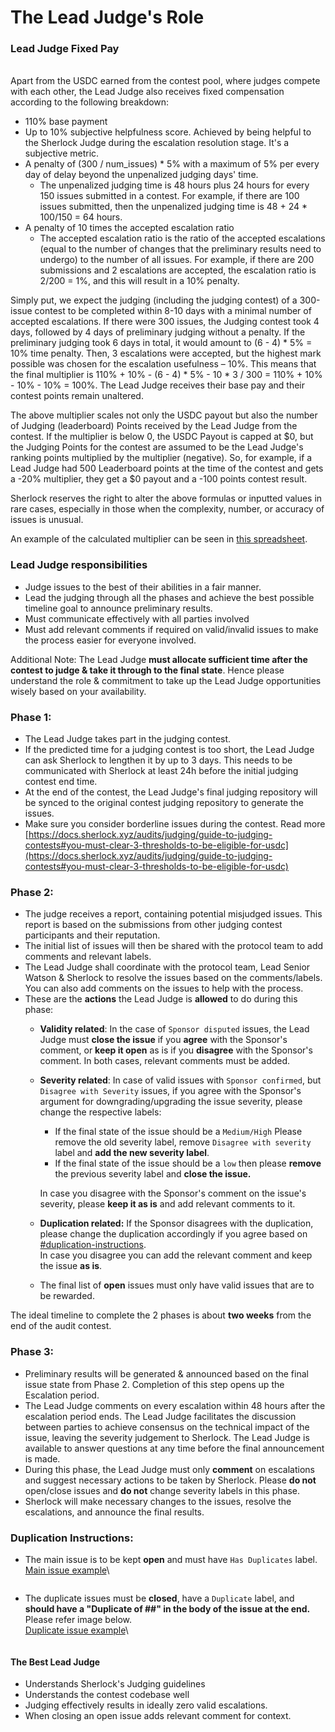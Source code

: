# The Lead Judge's Role

### Lead Judge Fixed Pay

\
Apart from the USDC earned from the contest pool, where judges compete with each other, the Lead Judge also receives fixed compensation according to the following breakdown:

* 110% base payment
* Up to 10% subjective helpfulness score. Achieved by being helpful to the Sherlock Judge during the escalation resolution stage. It's a subjective metric.
* A penalty of (300 / num_issues) * 5% with a maximum of 5% per every day of delay beyond the unpenalized judging days' time.
  * The unpenalized judging time is 48 hours plus 24 hours for every 150 issues submitted in a contest. For example, if there are 100 issues submitted, then the unpenalized judging time is 48 + 24 * 100/150 = 64 hours.
* A penalty of 10 times the accepted escalation ratio
  * The accepted escalation ratio is the ratio of the accepted escalations (equal to the number of changes that the preliminary results need to undergo) to the number of all issues. For example, if there are 200 submissions and 2 escalations are accepted, the escalation ratio is 2/200 = 1%, and this will result in a 10% penalty.

Simply put, we expect the judging (including the judging contest) of a 300-issue contest to be completed within 8-10 days with a minimal number of accepted escalations. If there were 300 issues, the Judging contest took 4 days, followed by 4 days of preliminary judging without a penalty. If the preliminary judging took 6 days in total, it would amount to (6 - 4) * 5% = 10% time penalty. Then, 3 escalations were accepted, but the highest mark possible was chosen for the escalation usefulness – 10%. This means that the final multiplier is 110% + 10% - (6 - 4) * 5% - 10 * 3 / 300 = 110% + 10% - 10% - 10% = 100%. The Lead Judge receives their base pay and their contest points remain unaltered.

The above multiplier scales not only the USDC payout but also the number of Judging (leaderboard) Points received by the Lead Judge from the contest. If the multiplier is below 0, the USDC Payout is capped at $0, but the Judging Points for the contest are assumed to be the Lead Judge's ranking points multiplied by the multiplier (negative). So, for example, if a Lead Judge had 500 Leaderboard points at the time of the contest and gets a -20% multiplier, they get a $0 payout and a -100 points contest result.

Sherlock reserves the right to alter the above formulas or inputted values in rare cases, especially in those when the complexity, number, or accuracy of issues is unusual.

An example of the calculated multiplier can be seen in [this spreadsheet](https://docs.google.com/spreadsheets/d/1kuiDbXKl7VjOVQZvqMmj9wHLV73Vj2fMulXiRKFr6H0/edit?usp=sharing).

### Lead Judge responsibilities

* Judge issues to the best of their abilities in a fair manner.
* Lead the judging through all the phases and achieve the best possible timeline goal to announce preliminary results.
* Must communicate effectively with all parties involved
* Must add relevant comments if required on valid/invalid issues to make the process easier for everyone involved.

Additional Note: The Lead Judge **must allocate sufficient time after the contest to judge & take it through to the final state**. Hence please understand the role & commitment to take up the Lead Judge opportunities wisely based on your availability.

### Phase 1:

* The Lead Judge takes part in the judging contest.
* If the predicted time for a judging contest is too short, the Lead Judge can ask Sherlock to lengthen it by up to 3 days. This needs to be communicated with Sherlock at least 24h before the initial judging contest end time.
* At the end of the contest, the Lead Judge's final judging repository will be synced to the original contest judging repository to generate the issues.
* Make sure you consider borderline issues during the contest. Read more [https://docs.sherlock.xyz/audits/judging/guide-to-judging-contests#you-must-clear-3-thresholds-to-be-eligible-for-usdc](https://docs.sherlock.xyz/audits/judging/guide-to-judging-contests#you-must-clear-3-thresholds-to-be-eligible-for-usdc)

### Phase 2:

* The judge receives a report, containing potential misjudged issues. This report is based on the submissions from other judging contest participants and their reputation.&#x20;
* The initial list of issues will then be shared with the protocol team to add comments and relevant labels.
* The Lead Judge shall coordinate with the protocol team, Lead Senior Watson & Sherlock to resolve the issues based on the comments/labels. You can also add comments on the issues to help with the process.
* These are the **actions** the Lead Judge is **allowed** to do during this phase:&#x20;
  * &#x20;**Validity related**: In the case of `Sponsor disputed` issues, the Lead Judge must **close the issue** if you **agree** with the Sponsor's comment, or **keep it open** as is if you **disagree** with the Sponsor's comment. In both cases, relevant comments must be added.&#x20;
  *   **Severity related**: In case of valid issues with `Sponsor confirmed`, but `Disagree with Severity` issues, if you agree with the Sponsor's argument for downgrading/upgrading the issue severity, please change the respective labels:

      * If the final state of the issue should be a `Medium/High` Please remove the old severity label, remove `Disagree with severity` label and **add the new severity label**.&#x20;
      * If the final state of the issue should be a `low` then please **remove** the previous severity label and **close the issue.**

      In case you disagree with the Sponsor's comment on the issue's severity, please **keep it as is** and add relevant comments to it.&#x20;
  * **Duplication related:** If the Sponsor disagrees with the duplication, please change the duplication accordingly if you agree based on [#duplication-instructions](the-lead-judges-role.md#duplication-instructions "mention").  \
    In case you disagree you can add the relevant comment and keep the issue **as is**.
  * The final list of **open** issues must only have valid issues that are to be rewarded.&#x20;

The ideal timeline to complete the 2 phases is about **two weeks** from the end of the audit contest.

### Phase 3:

* Preliminary results will be generated & announced based on the final issue state from Phase 2. Completion of this step opens up the Escalation period.
* The Lead Judge comments on every escalation within 48 hours after the escalation period ends. The Lead Judge facilitates the discussion between parties to achieve consensus on the technical impact of the issue, leaving the severity judgement to Sherlock. The Lead Judge is available to answer questions at any time before the final announcement is made.
* During this phase, the Lead Judge must only **comment** on escalations and suggest necessary actions to be taken by Sherlock. Please **do not** open/close issues and **do not** change severity labels in this phase.&#x20;
* Sherlock will make necessary changes to the issues, resolve the escalations, and announce the final results.

### Duplication Instructions:

*   The main issue is to be kept **open** and must have `Has Duplicates` label.  \
    [Main issue example](https://github.com/sherlock-audit/2023-02-olympus-judging/issues/49)\


    <figure><img src="../../.gitbook/assets/Screenshot 2023-05-31 at 12.12.10 PM.png" alt=""><figcaption></figcaption></figure>
*   The duplicate issues must be **closed**, have a `Duplicate` label, and **should have a "Duplicate of ##" in the body of the issue at the end.** Please refer image below. \
    [Duplicate issue example](https://github.com/sherlock-audit/2023-02-olympus-judging/issues/49)\


    <figure><img src="../../.gitbook/assets/Screenshot 2023-05-31 at 12.14.42 PM.png" alt=""><figcaption></figcaption></figure>

#### The Best Lead Judge

* Understands Sherlock's Judging guidelines
* Understands the contest codebase well
* Judging effectively results in ideally zero valid escalations.
* When closing an open issue adds relevant comment for context.
